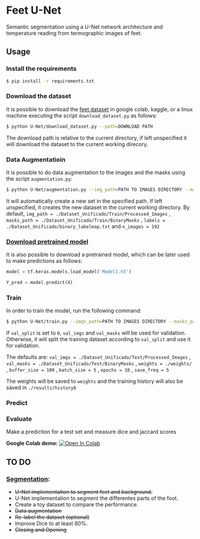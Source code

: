 # Feet U-Net

Semantic segmentation using a U-Net network architecture and temperature reading from termographic images of feet.

## Usage

### Install the requirements

```bash
$ pip install -r requirements.txt
```
### Download the dataset

It is possible to download the [feet dataset](https://drive.google.com/drive/folders/1n7DYb1qUUBPdBHXFmVjraCkfEQj3Cael?usp=sharing) in google colab, kaggle, or a linux machine executing the script `download_dataset.py` as follows:

```bash
$ python U-Net/download_dataset.py --path=DOWNLOAD PATH
```
The download path is relative to the current directory, if left unspecified it will download the dataset to the current working direcory.

### Data Augmentatioin

It is possible to do data augmentation to the images and the masks using the script `augmentation.py`:

```bash
$ python U-Net/augmentation.py --img_path=PATH TO IMAGES DIRECTORY --masks_path=PATH TO MASKS DIRECTORY --augmented_path=PATH TO SAVE THE NEW DATASET --labels=PATH OF THE LABELMAP n_images=NUMBER OF IMAGES TO GENERATE 
```

It will automatically create a new set in the specified path. If left unspecified, it creates the new dataset in the current working directory. By default, `img_path = ./Dataset_Unificado/Train/Processed_Images` , `masks_path = ./Dataset_Unificado/Train/BinaryMasks` , `labels = ./Dataset_Unificado/binary_labelmap.txt` and `n_images = 192`  


### [Download pretrained model](https://drive.google.com/file/d/1S-pUZZONC3fqMSvXfBg_7tGdxtkLIs-F/view?usp=sharing)

It is also possible to download a pretrained model, which can be later used to make predictions as follows:

```python
model = tf.keras.models.load_model('Model1.h5')

Y_pred = model.predict(X)
```

### Train 

In order to train the model, run the following command:

```bash
$ python U-Net/train.py --imgs_path=PATH TO IMAGES DIRECTORY --masks_path=PATH TO MASKS DIRECTORY --val_imgs=PATH TO THE IMAGES FOR VALIDATION --val_masks=PATH TO THE MASKS FOR VALIDATION --val_split=VALIDATION SPLIT --weights=PATH TO SAVE THE TRAINED WEIGHTS --buffer_size=BUFFER_SIZE --batch_size=BATCH SIZE --epochs=NUMBER OF EPOCHOS --save_freq=SAVE FREQUENCY FOR THE CHECKPOINTS
```

If `val_split` is set to `0`, `val_imgs` and `val_masks` will be used for validation. Otherwise, it will split the training dataset according to `val_split` and use it for validation.

The defaults are: `val_imgs = ./Dataset_Unificado/Test/Processed_Images` , `val_masks = ./Dataset_Unificado/Test/BinaryMasks` , `weights = ./weights/` , `buffer_size = 100` , `batch_size = 5` , `epochs = 10` , `save_freq = 5` 

The weights will be saved to `weights` and the training history will also be saved in `./results/history0`

### Predict



### Evaluate

Make a prediction for a test set and measure dice and jaccard scores

**Google Colab demo:** [![Open In Colab](https://colab.research.google.com/assets/colab-badge.svg)](https://colab.research.google.com/drive/1ODqQGpF4-0Cf6RPxyjy4_AqOZ1WBRb-7?usp=sharing)


## TO DO

### [Segmentation](./U-Net):

- ~~U-Net implementation to segment feet and background.~~
- U-Net implementation to segment the differentes parts of the foot.
- Create a toy dataset to compare the performance.
- ~~Data augmentation~~
- ~~Re-label the dataset (optional)~~
- Improve Dice to at least 80%.
- ~~Closing and Opening~~
